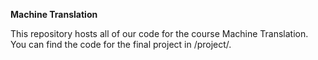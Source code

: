 **Machine Translation**

This repository hosts all of our code for the course Machine Translation. You can find the code for the final project in /project/.
